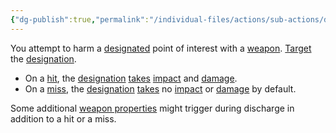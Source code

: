 ```yaml
---
{"dg-publish":true,"permalink":"/individual-files/actions/sub-actions/discharge/"}
---
```


You attempt to harm a [designated](Designate.md) point of interest with a [weapon](Weapons.md). [Target](Target.md) the [designation](Designations.md).
- On a [hit](Target.md), the [designation](Designations.md) [takes](Offence.md) [impact](Impact.md) and [damage](Damage.md).
- On a [miss](Target.md), the [designation](Designations.md) [takes](Offence.md) no [impact](Impact.md) or [damage](Damage.md) by default.

Some additional [weapon properties](Weapons.md) might trigger during discharge in addition to a hit or a miss.